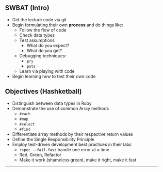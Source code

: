 ## SWBAT (Intro)

* Get the lecture code via git
* Begin formulating their own **process** and do things like:
  * Follow the flow of code
  * Check data types
  * Test assumptions
    * What do you expect?
    * What do you get?
  * Debugging techniques:
    * `pry`
    * `puts`
  * Learn via playing with code
* Begin learning how to test their own code

## Objectives (Hashketball)

* Distinguish between data types in Ruby
* Demonstrate the use of common Array methods
  * `#each`
  * `#map`
  * `#select`
  * `#find`
* Differentiate array methods by their respective return values
* Define the Single Responsibility Principle
* Employ test-driven development best practices in their labs
  * `rspec --fail-fast` handle one error at a time
  * Red, Green, Refactor
  * Make it work (shameless green), make it right, make it fast

---
